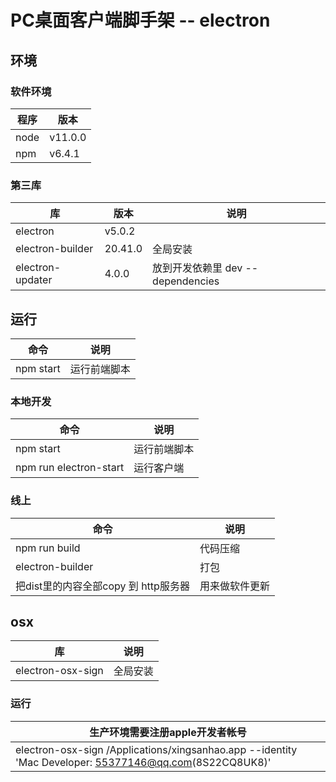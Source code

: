 # PC桌面客户端脚手架 -- electron


   

## 环境

### 软件环境

|程序|版本|
|---|---|
|node|v11.0.0|
|npm|v6.4.1|






### 第三库

| 库| 版本 |  说明 |
| ---| --- |  --- |
|electron| v5.0.2 |  |
|electron-builder | 20.41.0 | 全局安装 |
|electron-updater| 4.0.0| 放到开发依赖里 dev -- dependencies |




## 运行
    
| 命令|   说明 | 
| --- | --- |
| npm start  | 运行前端脚本 |

### 本地开发 

| 命令|   说明 |
| --- |  ---  |
| npm start  | 运行前端脚本 |
| npm run electron-start | 运行客户端 | 

### 线上

| 命令 | 说明|
| --- |--- |
| npm run build | 代码压缩 |
| electron-builder | 打包 |
| 把dist里的内容全部copy 到 http服务器|  用来做软件更新 |

## osx

| 库|  说明|
| --- | --- |
|  electron-osx-sign| 全局安装 |

### 运行

> 


|生产环境需要注册apple开发者帐号|
|---|
|electron-osx-sign /Applications/xingsanhao.app --identity 'Mac Developer: 55377146@qq.com(8S22CQ8UK8)'|







